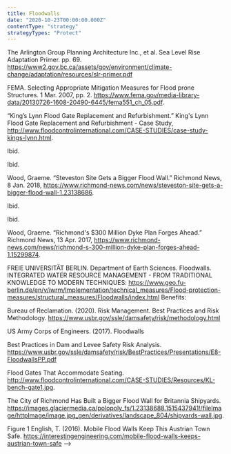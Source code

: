 ```yaml
---
title: Floodwalls
date: "2020-10-23T00:00:00.000Z"
contentType: "strategy"
strategyTypes: "Protect"
---
```


<!-- Regular citations -->
[^1]:
  The Arlington Group Planning Architecture Inc., et al. Sea Level Rise Adaptation Primer. pp. 69. https://www2.gov.bc.ca/assets/gov/environment/climate-change/adaptation/resources/slr-primer.pdf  
[^2]:
  FEMA. Selecting Appropriate Mitigation Measures for Flood prone Structures. 1 Mar. 2007, pp. 2. https://www.fema.gov/media-library-data/20130726-1608-20490-6445/fema551_ch_05.pdf.  
[^3]:
  “King’s Lynn Flood Gate Replacement and Refurbishment.” King's Lynn Flood Gate Replacement and Refurbishment - Case Study, http://www.floodcontrolinternational.com/CASE-STUDIES/case-study-kings-lynn.html.  
[^4]:
  Ibid.
[^5]:
  Ibid.
[^6]:
  Wood, Graeme. “Steveston Site Gets a Bigger Flood Wall.” Richmond News, 8 Jan. 2018, https://www.richmond-news.com/news/steveston-site-gets-a-bigger-flood-wall-1.23138686.  
[^7]:
  Ibid.   
[^8]:
  Ibid. 
[^9]:
  Wood, Graeme. “Richmond's $300 Million Dyke Plan Forges Ahead.” Richmond News, 13 Apr. 2017, https://www.richmond-news.com/news/richmond-s-300-million-dyke-plan-forges-ahead-1.15299874.  
[^10]:
  FREIE UNIVERSITÄT BERLIN. Department of Earth Sciences. Floodwalls. INTEGRATED WATER RESOURCE MANAGEMENT - FROM TRADITIONAL KNOWLEDGE TO MODERN TECHNIQUES: https://www.geo.fu-berlin.de/en/v/iwrm/Implementation/technical_measures/Flood-protection-measures/structural_measures/Floodwalls/index.html Benefits:
[^11]:
  Bureau of Reclamation. (2020). Risk Management. Best Practices and Risk Methodology. https://www.usbr.gov/ssle/damsafety/risk/methodology.html
[^12]:
  US Army Corps of Engineers. (2017). Floodwalls  
[^13]:
  Best Practices in Dam and Levee Safety Risk Analysis. https://www.usbr.gov/ssle/damsafety/risk/BestPractices/Presentations/E8-FloodwallsPP.pdf  

<!-- Images -->

[^i1]:
  Flood Gates That Accommodate Seating. http://www.floodcontrolinternational.com/CASE-STUDIES/Resources/KL-bench-gate1.jpg.   
[^i2]:
  The City of Richmond Has Built a Bigger Flood Wall for Britannia Shipyards. https://images.glaciermedia.ca/polopoly_fs/1.23138688.1515437941!/fileImage/httpImage/image.jpg_gen/derivatives/landscape_804/shipyards-wall.jpg.
[^i3]:
  Figure 1 English, T. (2016). Mobile Flood Walls Keep This Austrian Town Safe. https://interestingengineering.com/mobile-flood-walls-keeps-austrian-town-safe -->